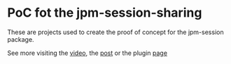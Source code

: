# PoC fot the jpm-session-sharing

These are projects used to create the proof of concept for the jpm-session package.

See more  visiting the [video](https://youtu.be/g-CefwgGgqM), the [post](https://dev.to/getjv/a-study-of-session-sharing-across-systems-that-use-cookie-based-authentication-419g) or the plugin [page](https://packagist.org/packages/jpm/session-sharing-bundle)